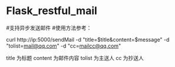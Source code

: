 # Flask_restful_mail


#支持异步发送邮件
#使用方法参考：


curl http://ip:5000/sendMail -d "title=$title&content=$message" -d "tolist=mail@qq.com" -d "cc=mailcc@qq.com"

title 为标题
content 为邮件内容
tolist 为主送人
cc 为抄送人
